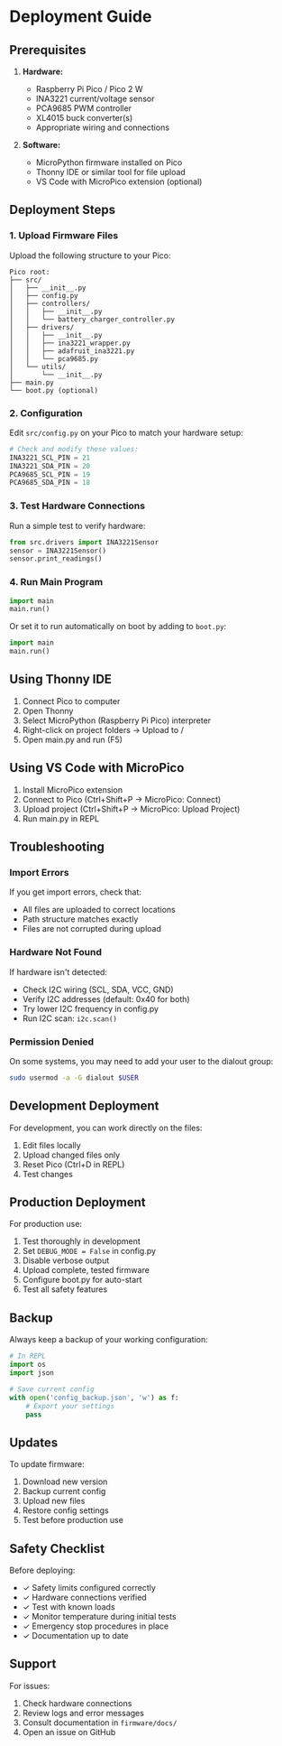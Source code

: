 # Deployment Guide

## Prerequisites

1. **Hardware:**
   - Raspberry Pi Pico / Pico 2 W
   - INA3221 current/voltage sensor
   - PCA9685 PWM controller
   - XL4015 buck converter(s)
   - Appropriate wiring and connections

2. **Software:**
   - MicroPython firmware installed on Pico
   - Thonny IDE or similar tool for file upload
   - VS Code with MicroPico extension (optional)

## Deployment Steps

### 1. Upload Firmware Files

Upload the following structure to your Pico:

```
Pico root:
├── src/
│   ├── __init__.py
│   ├── config.py
│   ├── controllers/
│   │   ├── __init__.py
│   │   └── battery_charger_controller.py
│   ├── drivers/
│   │   ├── __init__.py
│   │   ├── ina3221_wrapper.py
│   │   ├── adafruit_ina3221.py
│   │   └── pca9685.py
│   └── utils/
│       └── __init__.py
├── main.py
└── boot.py (optional)
```

### 2. Configuration

Edit `src/config.py` on your Pico to match your hardware setup:

```python
# Check and modify these values:
INA3221_SCL_PIN = 21
INA3221_SDA_PIN = 20
PCA9685_SCL_PIN = 19
PCA9685_SDA_PIN = 18
```

### 3. Test Hardware Connections

Run a simple test to verify hardware:

```python
from src.drivers import INA3221Sensor
sensor = INA3221Sensor()
sensor.print_readings()
```

### 4. Run Main Program

```python
import main
main.run()
```

Or set it to run automatically on boot by adding to `boot.py`:
```python
import main
main.run()
```

## Using Thonny IDE

1. Connect Pico to computer
2. Open Thonny
3. Select MicroPython (Raspberry Pi Pico) interpreter
4. Right-click on project folders → Upload to /
5. Open main.py and run (F5)

## Using VS Code with MicroPico

1. Install MicroPico extension
2. Connect to Pico (Ctrl+Shift+P → MicroPico: Connect)
3. Upload project (Ctrl+Shift+P → MicroPico: Upload Project)
4. Run main.py in REPL

## Troubleshooting

### Import Errors
If you get import errors, check that:
- All files are uploaded to correct locations
- Path structure matches exactly
- Files are not corrupted during upload

### Hardware Not Found
If hardware isn't detected:
- Check I2C wiring (SCL, SDA, VCC, GND)
- Verify I2C addresses (default: 0x40 for both)
- Try lower I2C frequency in config.py
- Run I2C scan: `i2c.scan()`

### Permission Denied
On some systems, you may need to add your user to the dialout group:
```bash
sudo usermod -a -G dialout $USER
```

## Development Deployment

For development, you can work directly on the files:

1. Edit files locally
2. Upload changed files only
3. Reset Pico (Ctrl+D in REPL)
4. Test changes

## Production Deployment

For production use:

1. Test thoroughly in development
2. Set `DEBUG_MODE = False` in config.py
3. Disable verbose output
4. Upload complete, tested firmware
5. Configure boot.py for auto-start
6. Test all safety features

## Backup

Always keep a backup of your working configuration:

```python
# In REPL
import os
import json

# Save current config
with open('config_backup.json', 'w') as f:
    # Export your settings
    pass
```

## Updates

To update firmware:

1. Download new version
2. Backup current config
3. Upload new files
4. Restore config settings
5. Test before production use

## Safety Checklist

Before deploying:
- ✓ Safety limits configured correctly
- ✓ Hardware connections verified
- ✓ Test with known loads
- ✓ Monitor temperature during initial tests
- ✓ Emergency stop procedures in place
- ✓ Documentation up to date

## Support

For issues:
1. Check hardware connections
2. Review logs and error messages
3. Consult documentation in `firmware/docs/`
4. Open an issue on GitHub
